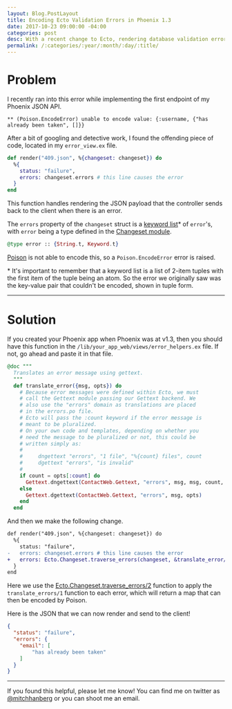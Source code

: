 ```yaml
---
layout: Blog.PostLayout
title: Encoding Ecto Validation Errors in Phoenix 1.3
date: 2017-10-23 09:00:00 -04:00
categories: post
desc: With a recent change to Ecto, rendering database validation errors requires some extra TLC to get the job done.
permalink: /:categories/:year/:month/:day/:title/
---
```

# Problem

I recently ran into this error while implementing the first endpoint of my Phoenix JSON API.


```shell
** (Poison.EncodeError) unable to encode value: {:username, {"has already been taken", []}}
```

After a bit of googling and detective work, I found the offending piece of code, located in my `error_view.ex` file.

```elixir
def render("409.json", %{changeset: changeset}) do
  %{
    status: "failure",
    errors: changeset.errors # this line causes the error
  }
end
```
This function handles rendering the JSON payload that the controller sends back to the client when there is an error.

The `errors` property of the `changeset` struct is a [keyword list](https://elixir-lang.org/getting-started/keywords-and-maps.html#keyword-lists)* of `error`'s, with `error` being  a type defined in the [Changeset module](https://github.com/elixir-ecto/ecto/blob/v2.2.6/lib/ecto/changeset.ex#L250).

```elixir
@type error :: {String.t, Keyword.t}
```

[Poison](https://github.com/devinus/poison) is not able to encode this, so a `Poison.EncodeError` error is raised.

\* It's important to remember that a keyword list is a list of 2-item tuples with the first item of the tuple being an atom. So the error we originally saw was the key-value pair that couldn't be encoded, shown in tuple form.

---

# Solution

If you created your Phoenix app when Phoenix was at v1.3, then you should have this function in the `/lib/your_app_web/views/error_helpers.ex` file. If not, go ahead and paste it in that file.

```elixir
@doc """
  Translates an error message using gettext.
  """
  def translate_error({msg, opts}) do
    # Because error messages were defined within Ecto, we must
    # call the Gettext module passing our Gettext backend. We
    # also use the "errors" domain as translations are placed
    # in the errors.po file.
    # Ecto will pass the :count keyword if the error message is
    # meant to be pluralized.
    # On your own code and templates, depending on whether you
    # need the message to be pluralized or not, this could be
    # written simply as:
    #
    #     dngettext "errors", "1 file", "%{count} files", count
    #     dgettext "errors", "is invalid"
    #
    if count = opts[:count] do
      Gettext.dngettext(ContactWeb.Gettext, "errors", msg, msg, count, opts)
    else
      Gettext.dgettext(ContactWeb.Gettext, "errors", msg, opts)
    end
  end
```

And then we make the following change.

```diff
def render("409.json", %{changeset: changeset}) do
  %{
    status: "failure",
-   errors: changeset.errors # this line causes the error
+   errors: Ecto.Changeset.traverse_errors(changeset, &translate_error/1)
  }
end
```

Here we use the [Ecto.Changeset.traverse_errors/2](https://hexdocs.pm/ecto/Ecto.Changeset.html#traverse_errors/2) function to apply the `translate_errors/1` function to each error, which will return a map that can then be encoded by Poison.

Here is the JSON that we can now render and send to the client!

```json
{
  "status": "failure",
  "errors": {
    "email": [
        "has already been taken"
    ]
  }
}
```

---

If you found this helpful, please let me know! You can find me on twitter as [@mitchhanberg](https://twitter.com/mitchhanberg) or you can shoot me an email.
